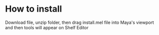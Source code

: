 # How to install

Download file, unzip folder, then drag install.mel file into Maya's viewport and then tools will appear on Shelf Editor